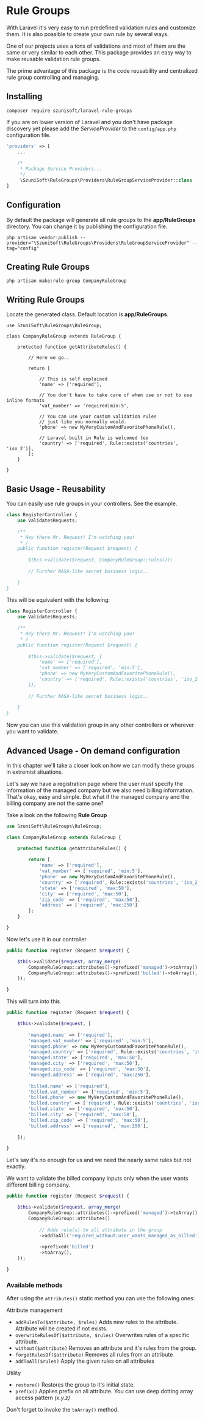 # Rule Groups

With Laravel it's very easy to run predefined validation rules and customize them. It is also possible to create your own rule by several ways.

One of our projects uses a tons of validations and most of them are the same or very similar to each other.
This package provides an easy way to make reusable validation rule groups.

The prime advantage of this package is the code reusability and centralized rule group controlling and managing.

## Installing

```
composer require szunisoft/laravel-rule-groups
``` 
If you are on lower version of Laravel and you don't have package discovery yet please add the *ServiceProvider* to the ```config/app.php``` configuration file.

```php
'providers' => [
    ...
    
    /*
     * Package Service Providers...
     */
     \SzuniSoft\RuleGroups\Providers\RuleGroupServiceProvider::class
]
```

## Configuration
By default the package will generate all rule groups to the **app/RuleGroups** directory. You can change it by publishing the configuration file.

```
php artisan vendor:publish --provider="\SzuniSoft\RuleGroups\Providers\RuleGroupServiceProvider" --tag="config"
```

## Creating Rule Groups

```
php artisan make:rule-group CompanyRuleGroup
```

## Writing Rule Groups

Locate the generated class. Default location is **app/RuleGroups**.

```
use SzuniSoft\RuleGroups\RuleGroup;

class CompanyRuleGroup extends RuleGroup {

    protected function getAttributeRules() {
        
        // Here we go..
        
        return [
        
            // This is self explained
            'name' => ['required'],
            
            // You don't have to take care of when use or not to use inline formats
            'vat_number' => 'required|min:5',
            
            // You can use your custom validation rules 
            // just like you normally would.
            'phone' => new MyVeryCustomAndFavoritePhoneRule(),
            
            // Laravel built in Rule is welcomed too
            'country' => ['required', Rule::exists('countries', 'iso_2')],
        ];
    }

}
```

## Basic Usage - Reusability

You can easily use rule groups in your controllers. See the example.

```php
class RegisterController {
    use ValidatesRequests;

    /**
     * Hey there Mr. Request! I'm watching you!
     * /
    public function register(Request $request) {
    
        $this->validate($request, CompanyRuleGroup::rules());
        
        // Further NASA-like secret business logic..
    
    } 
}
```
This will be equivalent with the following:

```php
class RegisterController {
    use ValidatesRequests;

    /**
     * Hey there Mr. Request! I'm watching you!
     * /
    public function register(Request $request) {
    
        $this->validate($request, [
            'name' => ['required'],
            'vat_number' => ['required', 'min:5'],
            'phone' => new MyVeryCustomAndFavoritePhoneRule(),
            'country' => ['required', Rule::exists('countries', 'iso_2')],
        ]);
        
        // Further NASA-like secret business logic..
    
    } 
}
```

Now you can use this validation group in any other controllers or wherever you want to validate.

## Advanced Usage - On demand configuration

In this chapter we'll take a closer look on how we can modify these groups in extremist situations.

Let's say we have a registration page where the user must specify the information of the managed company but we also need billing information.
That's okay, easy and simple. But what if the managed company and the billing company are not the same one?

Take a look on the following **Rule Group**

```php
use SzuniSoft\RuleGroups\RuleGroup;

class CompanyRuleGroup extends RuleGroup {

    protected function getAttributeRules() {
        
        return [
            'name' => ['required'],
            'vat_number' => ['required', 'min:5'],
            'phone' => new MyVeryCustomAndFavoritePhoneRule(),
            'country' => ['required', Rule::exists('countries', 'iso_2')],
            'state' => ['required', 'max:50'],
            'city' => ['required', 'max:50'],
            'zip_code' => ['required', 'max:50'],
            'address' => ['required', 'max:250']
        ];
    }

}
```

Now let's use it in our controller

```php
public function register (Request $request) {

    $this->validate($request, array_merge(
        CompanyRuleGroup::attributes()->prefixed('managed')->toArray(),
        CompanyRuleGroup::attributes()->prefixed('billed')->toArray(),
    ));

}
```
This will turn into this

```php
public function register (Request $request) {

    $this->validate($request, [
        
        'managed.name' => ['required'],
        'managed.vat_number' => ['required' ,'min:5'],
        'managed.phone' => new MyVeryCustomAndFavoritePhoneRule(),
        'managed.country' => ['required', Rule::exists('countries', 'iso_2')],
        'managed.state' => ['required', 'max:50'],
        'managed.city' => ['required', 'max:50'],
        'managed.zip_code' => ['required', 'max:50'],
        'managed.address' => ['required', 'max:250'],
        
        'billed.name' => ['required'],
        'billed.vat_number' => ['required', 'min:5'],
        'billed.phone' => new MyVeryCustomAndFavoritePhoneRule(),
        'billed.country' => ['required', Rule::exists('countries', 'iso_2')],
        'billed.state' => ['required', 'max:50'],
        'billed.city' => ['required', 'max:50'],
        'billed.zip_code' => ['required', 'max:50'],
        'billed.address' => ['required', 'max:250'],
    
    ]);

}
```

Let's say it's no enough for us and we need the nearly same rules but not exactly.

We want to validate the billed company inputs only when the user wants different billing company.

```php
public function register (Request $request) {

    $this->validate($request, array_merge(
        CompanyRuleGroup::attributes()->prefixed('managed')->toArray(),
        CompanyRuleGroup::attributes()
        
            // Adds rule(s) to all attribute in the group
            ->addToAll('required_without:user_wants_managed_as_billed')
            
            ->prefixed('billed')
            ->toArray(),
    ));

}
```

### Available methods
After using the ```attributes()``` static method you can use the following ones:

Attribute management
- ``addRulesTo($attribute, $rules)`` Adds new rules to the attribute. Attribute will be created if not exists.
- ``overwriteRulesOf($attribute, $rules)`` Overwrites rules of a specific attribute.
- ``without($attribute)`` Removes an attribute and it's rules from the group.
- ``forgetRulesOf($attribute)`` Removes all rules from an attribute
- ``addToAll($rules)`` Apply the given rules on all attributes

Utility
- ``restore()`` Restores the group to it's initial state.
- ``prefix()`` Applies prefix on all attribute. You can use deep dotting array access pattern *(x.y.z)*

Don't forget to invoke the ```toArray()``` method.